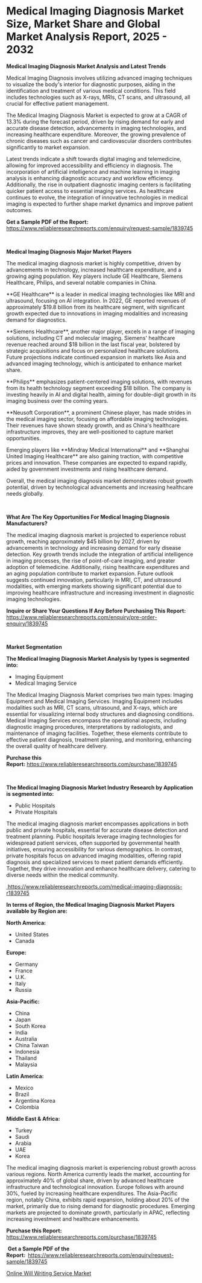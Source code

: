 <p><h1>Medical Imaging Diagnosis Market Size, Market Share and Global Market Analysis Report, 2025 - 2032</h1></p><p><strong>Medical Imaging Diagnosis Market Analysis and Latest Trends</strong></p>
<p><p>Medical Imaging Diagnosis involves utilizing advanced imaging techniques to visualize the body's interior for diagnostic purposes, aiding in the identification and treatment of various medical conditions. This field includes technologies such as X-rays, MRIs, CT scans, and ultrasound, all crucial for effective patient management.</p><p>The Medical Imaging Diagnosis Market is expected to grow at a CAGR of 13.3% during the forecast period, driven by rising demand for early and accurate disease detection, advancements in imaging technologies, and increasing healthcare expenditure. Moreover, the growing prevalence of chronic diseases such as cancer and cardiovascular disorders contributes significantly to market expansion. </p><p>Latest trends indicate a shift towards digital imaging and telemedicine, allowing for improved accessibility and efficiency in diagnosis. The incorporation of artificial intelligence and machine learning in imaging analysis is enhancing diagnostic accuracy and workflow efficiency. Additionally, the rise in outpatient diagnostic imaging centers is facilitating quicker patient access to essential imaging services. As healthcare continues to evolve, the integration of innovative technologies in medical imaging is expected to further shape market dynamics and improve patient outcomes.</p></p>
<p><strong>Get a Sample PDF of the Report:&nbsp;</strong> <a href="https://www.reliableresearchreports.com/enquiry/request-sample/1839745?utm_campaign=2714&utm_medium=2&utm_source=Github&utm_content=ia&utm_term=09032025&utm_id=medical-imaging-diagnosis">https://www.reliableresearchreports.com/enquiry/request-sample/1839745</a></p>
<p>&nbsp;</p>
<p><strong>Medical Imaging Diagnosis Major Market Players</strong></p>
<p><p>The medical imaging diagnosis market is highly competitive, driven by advancements in technology, increased healthcare expenditure, and a growing aging population. Key players include GE Healthcare, Siemens Healthcare, Philips, and several notable companies in China.</p><p>**GE Healthcare** is a leader in medical imaging technologies like MRI and ultrasound, focusing on AI integration. In 2022, GE reported revenues of approximately $19.8 billion from its healthcare segment, with significant growth expected due to innovations in imaging modalities and increasing demand for diagnostics.</p><p>**Siemens Healthcare**, another major player, excels in a range of imaging solutions, including CT and molecular imaging. Siemens' healthcare revenue reached around $18 billion in the last fiscal year, bolstered by strategic acquisitions and focus on personalized healthcare solutions. Future projections indicate continued expansion in markets like Asia and advanced imaging technology, which is anticipated to enhance market share.</p><p>**Philips** emphasizes patient-centered imaging solutions, with revenues from its health technology segment exceeding $18 billion. The company is investing heavily in AI and digital health, aiming for double-digit growth in its imaging business over the coming years.</p><p>**Neusoft Corporation**, a prominent Chinese player, has made strides in the medical imaging sector, focusing on affordable imaging technologies. Their revenues have shown steady growth, and as China's healthcare infrastructure improves, they are well-positioned to capture market opportunities.</p><p>Emerging players like **Mindray Medical International** and **Shanghai United Imaging Healthcare** are also gaining traction, with competitive prices and innovation. These companies are expected to expand rapidly, aided by government investments and rising healthcare demand.</p><p>Overall, the medical imaging diagnosis market demonstrates robust growth potential, driven by technological advancements and increasing healthcare needs globally.</p></p>
<p>&nbsp;</p>
<p><strong>What Are The Key Opportunities For Medical Imaging Diagnosis Manufacturers?</strong></p>
<p><p>The medical imaging diagnosis market is projected to experience robust growth, reaching approximately $45 billion by 2027, driven by advancements in technology and increasing demand for early disease detection. Key growth trends include the integration of artificial intelligence in imaging processes, the rise of point-of-care imaging, and greater adoption of telemedicine. Additionally, rising healthcare expenditures and an aging population contribute to market expansion. Future outlook suggests continued innovation, particularly in MRI, CT, and ultrasound modalities, with emerging markets showing significant potential due to improving healthcare infrastructure and increasing investment in diagnostic imaging technologies.</p></p>
<p><strong>Inquire or Share Your Questions If Any Before Purchasing This Report:</strong> <a href="https://www.reliableresearchreports.com/enquiry/pre-order-enquiry/1839745?utm_campaign=2714&utm_medium=2&utm_source=Github&utm_content=ia&utm_term=09032025&utm_id=medical-imaging-diagnosis">https://www.reliableresearchreports.com/enquiry/pre-order-enquiry/1839745</a></p>
<p>&nbsp;</p>
<p><strong>Market Segmentation</strong></p>
<p><strong>The Medical Imaging Diagnosis Market Analysis by types is segmented into:</strong></p>
<p><ul><li>Imaging Equipment</li><li>Medical Imaging Service</li></ul></p>
<p><p>The Medical Imaging Diagnosis Market comprises two main types: Imaging Equipment and Medical Imaging Services. Imaging Equipment includes modalities such as MRI, CT scans, ultrasound, and X-rays, which are essential for visualizing internal body structures and diagnosing conditions. Medical Imaging Services encompass the operational aspects, including diagnostic imaging procedures, interpretations by radiologists, and maintenance of imaging facilities. Together, these elements contribute to effective patient diagnosis, treatment planning, and monitoring, enhancing the overall quality of healthcare delivery.</p></p>
<p><strong>Purchase this Report:&nbsp;</strong><a href="https://www.reliableresearchreports.com/purchase/1839745?utm_campaign=2714&utm_medium=2&utm_source=Github&utm_content=ia&utm_term=09032025&utm_id=medical-imaging-diagnosis">https://www.reliableresearchreports.com/purchase/1839745</a></p>
<p>&nbsp;</p>
<p><strong>The Medical Imaging Diagnosis Market Industry Research by Application is segmented into:</strong></p>
<p><ul><li>Public Hospitals</li><li>Private Hospitals</li></ul></p>
<p><p>The medical imaging diagnosis market encompasses applications in both public and private hospitals, essential for accurate disease detection and treatment planning. Public hospitals leverage imaging technologies for widespread patient services, often supported by governmental health initiatives, ensuring accessibility for various demographics. In contrast, private hospitals focus on advanced imaging modalities, offering rapid diagnosis and specialized services to meet patient demands efficiently. Together, they drive innovation and enhance healthcare delivery, catering to diverse needs within the medical community.</p></p>
<p><a href="https://www.reliableresearchreports.com/medical-imaging-diagnosis-r1839745?utm_campaign=2714&utm_medium=2&utm_source=Github&utm_content=ia&utm_term=09032025&utm_id=medical-imaging-diagnosis">&nbsp;https://www.reliableresearchreports.com/medical-imaging-diagnosis-r1839745</a></p>
<p><strong>In terms of Region, the Medical Imaging Diagnosis Market Players available by Region are:</strong></p>
<p>
    <p> <strong> North America: </strong>
        <ul>
            <li>United States</li>
            <li>Canada</li>
        </ul>
        </p> 
    <p> <strong> Europe: </strong>
        <ul>
            <li>Germany</li>
            <li>France</li>
            <li>U.K.</li>
            <li>Italy</li>
            <li>Russia</li>
        </ul>
        </p> 
    <p> <strong> Asia-Pacific: </strong>
        <ul>
            <li>China</li>
            <li>Japan</li>
            <li>South Korea</li>
            <li>India</li>
            <li>Australia</li>
            <li>China Taiwan</li>
            <li>Indonesia</li>
            <li>Thailand</li>
            <li>Malaysia</li>
        </ul>
        </p> 
    <p> <strong> Latin America: </strong>
        <ul>
            <li>Mexico</li>
            <li>Brazil</li>
            <li>Argentina Korea</li>
            <li>Colombia</li>
        </ul>
        </p> 
    <p> <strong> Middle East & Africa: </strong>
        <ul>
            <li>Turkey</li>
            <li>Saudi</li>
            <li>Arabia</li>
            <li>UAE</li>
            <li>Korea</li>
        </ul>
    </p>
    </p>
<p><p>The medical imaging diagnosis market is experiencing robust growth across various regions. North America currently leads the market, accounting for approximately 40% of global share, driven by advanced healthcare infrastructure and technological innovation. Europe follows with around 30%, fueled by increasing healthcare expenditures. The Asia-Pacific region, notably China, exhibits rapid expansion, holding about 20% of the market, primarily due to rising demand for diagnostic procedures. Emerging markets are projected to dominate growth, particularly in APAC, reflecting increasing investment and healthcare enhancements.</p></p>
<p><strong>Purchase this Report: </strong><a href="https://www.reliableresearchreports.com/purchase/1839745?utm_campaign=2714&utm_medium=2&utm_source=Github&utm_content=ia&utm_term=09032025&utm_id=medical-imaging-diagnosis">https://www.reliableresearchreports.com/purchase/1839745</a></p>
<p>&nbsp;<strong>Get a Sample PDF of the Report:&nbsp;&nbsp;</strong><a href="https://www.reliableresearchreports.com/enquiry/request-sample/1839745?utm_campaign=2714&utm_medium=2&utm_source=Github&utm_content=ia&utm_term=09032025&utm_id=medical-imaging-diagnosis">https://www.reliableresearchreports.com/enquiry/request-sample/1839745</a></p>
<p><strong></strong></p>
<p><p><a href="https://github.com/nabadeneme/Market-Research-Report-List-1/blob/main/online-will-writing-service-market.md?utm_campaign=2714&utm_medium=2&utm_source=Github&utm_content=ia&utm_term=09032025&utm_id=medical-imaging-diagnosis">Online Will Writing Service Market</a></p></p>